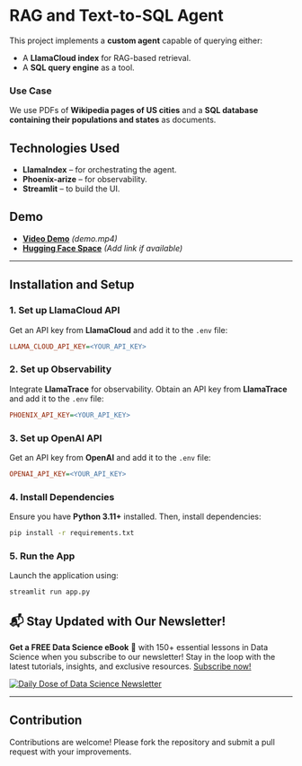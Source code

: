 # **RAG and Text-to-SQL Agent**

This project implements a **custom agent** capable of querying either:

- A **LlamaCloud index** for RAG-based retrieval.
- A **SQL query engine** as a tool.

### **Use Case**

We use PDFs of **Wikipedia pages of US cities** and a **SQL database containing their populations and states** as documents.

## **Technologies Used**

- **LlamaIndex** – for orchestrating the agent.
- **Phoenix-arize** – for observability.
- **Streamlit** – to build the UI.

## **Demo**

- [**Video Demo**]() *(demo.mp4)*
- [**Hugging Face Space**]() *(Add link if available)*

---

## **Installation and Setup**

### **1. Set up LlamaCloud API**

Get an API key from **LlamaCloud** and add it to the `.env` file:

```ini
LLAMA_CLOUD_API_KEY=<YOUR_API_KEY>
```

### **2. Set up Observability**

Integrate **LlamaTrace** for observability. Obtain an API key from **LlamaTrace** and add it to the `.env` file:

```ini
PHOENIX_API_KEY=<YOUR_API_KEY>
```

### **3. Set up OpenAI API**

Get an API key from **OpenAI** and add it to the `.env` file:

```ini
OPENAI_API_KEY=<YOUR_API_KEY>
```

### **4. Install Dependencies**

Ensure you have **Python 3.11+** installed. Then, install dependencies:

```bash
pip install -r requirements.txt
```

### **5. Run the App**

Launch the application using:

```bash
streamlit run app.py
```


## 📬 Stay Updated with Our Newsletter!
**Get a FREE Data Science eBook** 📖 with 150+ essential lessons in Data Science when you subscribe to our newsletter! Stay in the loop with the latest tutorials, insights, and exclusive resources. [Subscribe now!](https://join.dailydoseofds.com)

[![Daily Dose of Data Science Newsletter](https://github.com/patchy631/ai-engineering/blob/main/resources/join_ddods.png)](https://join.dailydoseofds.com)

---

## Contribution

Contributions are welcome! Please fork the repository and submit a pull request with your improvements.
